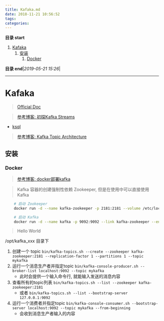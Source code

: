 ```yaml
---
title: Kafaka.md
date: 2018-11-21 10:56:52
tags: 
categories: 
---
```


**目录 start**
 
1. [Kafaka](#kafaka)
    1. [安装](#安装)
        1. [Docker](#docker)

**目录 end**|_2019-05-21 15:26_|
****************************************
# Kafaka
> [Official Doc](https://kafka.apache.org/21/documentation.html)  

> [参考博客: 初探Kafka Streams](http://ifeve.com/%e5%88%9d%e6%8e%a2kafka-streams/)  
- [ksql](https://github.com/confluentinc/ksql)  
> [参考博客: Kafka Topic Architecture](http://cloudurable.com/blog/kafka-architecture-topics/index.html)  

## 安装

### Docker
> [参考博客: docker部署kafka](https://blog.csdn.net/luanpeng825485697/article/details/81562755#commentBox)  

> Kafka 容器的创建强制性依赖 Zookeeper, 但是在使用中可以直接使用Kafka
```sh
    # 启动 Zookeeper
    docker run -d --name kafka-zookeeper -p 2181:2181 --volume /etc/localtime:/etc/localtime wurstmeister/zookeeper

    # 启动 Kafka
    docker run -d --name kafka -p 9092:9092 --link kafka-zookeeper --env KAFKA_ZOOKEEPER_CONNECT=kafka-zookeeper:2181 --env KAFKA_ADVERTISED_HOST_NAME=localhost --env KAFKA_ADVERTISED_PORT=9092 --volume /etc/localtime:/etc/localtime wurstmeister/kafka
```

> Hello World

/opt/kafka_xxx 目录下

1. 创建一个 topic  `bin/kafka-topics.sh --create --zookeeper kafka-zookeeper:2181 --replication-factor 1 --partitions 1 --topic mykafka`
1. 运行一个消息生产者并指定topic `bin/kafka-console-producer.sh --broker-list localhost:9092 --topic mykafka`
    - 此时会提供一个输入命令行, 就能输入发送的消息内容
1. 查看所有的topic列表 `bin/kafka-topics.sh --list --zookeeper kafka-zookeeper:2181`
    - 或者 `bin/kafka-topics.sh --list --bootstrap-server 127.0.0.1:9092`
1. 运行一个消费者并指定topic `bin/kafka-console-consumer.sh --bootstrap-server localhost:9092 --topic mykafka --from-beginning`
    - 会收到消息生产者输入的内容
